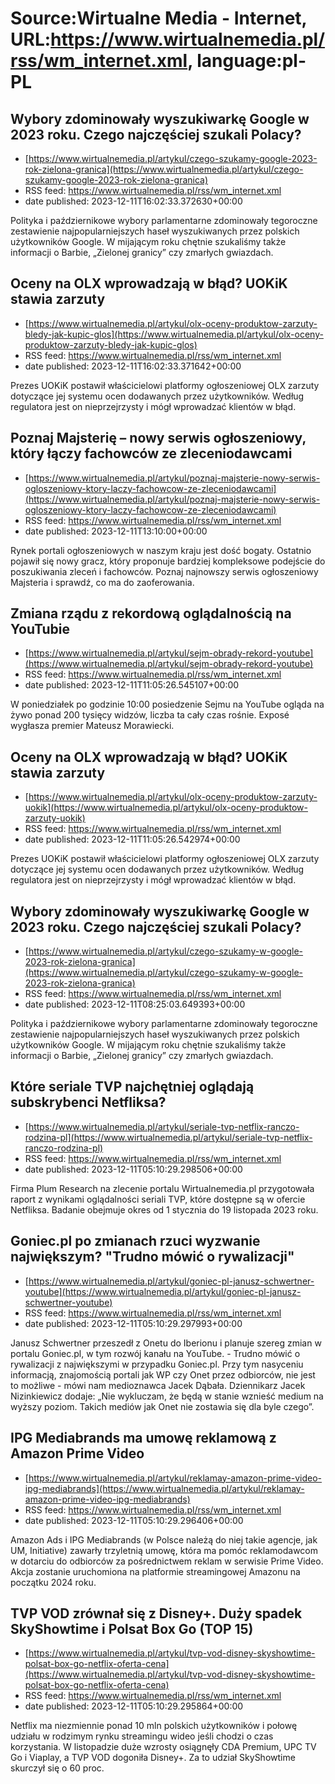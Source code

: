# Source:Wirtualne Media - Internet, URL:https://www.wirtualnemedia.pl/rss/wm_internet.xml, language:pl-PL

## Wybory zdominowały wyszukiwarkę Google w 2023 roku. Czego najczęściej szukali Polacy?
 - [https://www.wirtualnemedia.pl/artykul/czego-szukamy-google-2023-rok-zielona-granica](https://www.wirtualnemedia.pl/artykul/czego-szukamy-google-2023-rok-zielona-granica)
 - RSS feed: https://www.wirtualnemedia.pl/rss/wm_internet.xml
 - date published: 2023-12-11T16:02:33.372630+00:00

Polityka i październikowe wybory parlamentarne zdominowały tegoroczne zestawienie najpopularniejszych haseł wyszukiwanych przez polskich użytkowników Google. W mijającym roku chętnie szukaliśmy także informacji o Barbie, „Zielonej granicy” czy zmarłych gwiazdach.

## Oceny na OLX wprowadzają w błąd? UOKiK stawia zarzuty
 - [https://www.wirtualnemedia.pl/artykul/olx-oceny-produktow-zarzuty-bledy-jak-kupic-glos](https://www.wirtualnemedia.pl/artykul/olx-oceny-produktow-zarzuty-bledy-jak-kupic-glos)
 - RSS feed: https://www.wirtualnemedia.pl/rss/wm_internet.xml
 - date published: 2023-12-11T16:02:33.371642+00:00

Prezes UOKiK postawił właścicielowi platformy ogłoszeniowej OLX zarzuty dotyczące jej systemu ocen dodawanych przez użytkowników. Według regulatora jest on nieprzejrzysty i mógł wprowadzać klientów w błąd.

## Poznaj Majsterię – nowy serwis ogłoszeniowy, który łączy fachowców ze zleceniodawcami
 - [https://www.wirtualnemedia.pl/artykul/poznaj-majsterie-nowy-serwis-ogloszeniowy-ktory-laczy-fachowcow-ze-zleceniodawcami](https://www.wirtualnemedia.pl/artykul/poznaj-majsterie-nowy-serwis-ogloszeniowy-ktory-laczy-fachowcow-ze-zleceniodawcami)
 - RSS feed: https://www.wirtualnemedia.pl/rss/wm_internet.xml
 - date published: 2023-12-11T13:10:00+00:00

Rynek portali ogłoszeniowych w naszym kraju jest dość bogaty. Ostatnio pojawił się nowy gracz, który proponuje bardziej kompleksowe podejście do poszukiwania zleceń i fachowców. Poznaj najnowszy serwis ogłoszeniowy Majsteria i sprawdź, co ma do zaoferowania.

## Zmiana rządu z rekordową oglądalnością na YouTubie
 - [https://www.wirtualnemedia.pl/artykul/sejm-obrady-rekord-youtube](https://www.wirtualnemedia.pl/artykul/sejm-obrady-rekord-youtube)
 - RSS feed: https://www.wirtualnemedia.pl/rss/wm_internet.xml
 - date published: 2023-12-11T11:05:26.545107+00:00

W poniedziałek po godzinie 10:00 posiedzenie Sejmu na YouTube ogląda na żywo ponad 200 tysięcy widzów, liczba ta cały czas rośnie. Exposé wygłasza premier Mateusz Morawiecki.

## Oceny na OLX wprowadzają w błąd? UOKiK stawia zarzuty
 - [https://www.wirtualnemedia.pl/artykul/olx-oceny-produktow-zarzuty-uokik](https://www.wirtualnemedia.pl/artykul/olx-oceny-produktow-zarzuty-uokik)
 - RSS feed: https://www.wirtualnemedia.pl/rss/wm_internet.xml
 - date published: 2023-12-11T11:05:26.542974+00:00

Prezes UOKiK postawił właścicielowi platformy ogłoszeniowej OLX zarzuty dotyczące jej systemu ocen dodawanych przez użytkowników. Według regulatora jest on nieprzejrzysty i mógł wprowadzać klientów w błąd.

## Wybory zdominowały wyszukiwarkę Google w 2023 roku. Czego najczęściej szukali Polacy?
 - [https://www.wirtualnemedia.pl/artykul/czego-szukamy-w-google-2023-rok-zielona-granica](https://www.wirtualnemedia.pl/artykul/czego-szukamy-w-google-2023-rok-zielona-granica)
 - RSS feed: https://www.wirtualnemedia.pl/rss/wm_internet.xml
 - date published: 2023-12-11T08:25:03.649393+00:00

Polityka i październikowe wybory parlamentarne zdominowały tegoroczne zestawienie najpopularniejszych haseł wyszukiwanych przez polskich użytkowników Google. W mijającym roku chętnie szukaliśmy także informacji o Barbie, „Zielonej granicy” czy zmarłych gwiazdach.

## Które seriale TVP najchętniej oglądają subskrybenci Netfliksa?
 - [https://www.wirtualnemedia.pl/artykul/seriale-tvp-netflix-ranczo-rodzina-pl](https://www.wirtualnemedia.pl/artykul/seriale-tvp-netflix-ranczo-rodzina-pl)
 - RSS feed: https://www.wirtualnemedia.pl/rss/wm_internet.xml
 - date published: 2023-12-11T05:10:29.298506+00:00

Firma Plum Research na zlecenie portalu Wirtualnemedia.pl przygotowała raport z wynikami oglądalności seriali TVP, które dostępne są w ofercie Netfliksa. Badanie obejmuje okres od 1 stycznia do 19 listopada 2023 roku.

## Goniec.pl po zmianach rzuci wyzwanie największym? "Trudno mówić o rywalizacji"
 - [https://www.wirtualnemedia.pl/artykul/goniec-pl-janusz-schwertner-youtube](https://www.wirtualnemedia.pl/artykul/goniec-pl-janusz-schwertner-youtube)
 - RSS feed: https://www.wirtualnemedia.pl/rss/wm_internet.xml
 - date published: 2023-12-11T05:10:29.297993+00:00

Janusz Schwertner przeszedł z Onetu do Iberionu i planuje szereg zmian w portalu Goniec.pl, w tym rozwój kanału na YouTube. - Trudno mówić o rywalizacji z największymi w przypadku Goniec.pl. Przy tym nasyceniu informacją, znajomością portali jak WP czy Onet przez odbiorców, nie jest to możliwe - mówi nam medioznawca Jacek Dąbała. Dziennikarz Jacek Nizinkiewicz dodaje: „Nie wykluczam, że będą w stanie wznieść medium na wyższy poziom. Takich mediów jak Onet nie zostawia się dla byle czego”.

## IPG Mediabrands ma umowę reklamową z Amazon Prime Video
 - [https://www.wirtualnemedia.pl/artykul/reklamay-amazon-prime-video-ipg-mediabrands](https://www.wirtualnemedia.pl/artykul/reklamay-amazon-prime-video-ipg-mediabrands)
 - RSS feed: https://www.wirtualnemedia.pl/rss/wm_internet.xml
 - date published: 2023-12-11T05:10:29.296406+00:00

Amazon Ads i IPG Mediabrands (w Polsce należą do niej takie agencje, jak UM, Initiative) zawarły trzyletnią umowę, która ma pomóc reklamodawcom w dotarciu do odbiorców za pośrednictwem reklam w serwisie Prime Video. Akcja zostanie uruchomiona na platformie streamingowej Amazonu na początku 2024 roku.

## TVP VOD zrównał się z Disney+. Duży spadek SkyShowtime i Polsat Box Go (TOP 15)
 - [https://www.wirtualnemedia.pl/artykul/tvp-vod-disney-skyshowtime-polsat-box-go-netflix-oferta-cena](https://www.wirtualnemedia.pl/artykul/tvp-vod-disney-skyshowtime-polsat-box-go-netflix-oferta-cena)
 - RSS feed: https://www.wirtualnemedia.pl/rss/wm_internet.xml
 - date published: 2023-12-11T05:10:29.295864+00:00

Netflix ma niezmiennie ponad 10 mln polskich użytkowników i połowę udziału w rodzimym rynku streamingu wideo jeśli chodzi o czas korzystania. W listopadzie duże wzrosty osiągnęły CDA Premium, UPC TV Go i Viaplay, a TVP VOD dogoniła Disney+. Za to udział SkyShowtime skurczył się o 60 proc.

